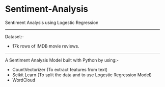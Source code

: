 # Sentiment-Analysis
Sentiment Analysis using Logestic Regression

______________________________________________________________

Dataset:-

- 17k rows of IMDB movie reviews.

______________________________________________________________

A Sentiment Analysis Model built with Python by using:-
- CountVectorizer (To extract features from text)
- Scikit Learn (To split the data and to use Logestic Regression Model)
- WordCloud
